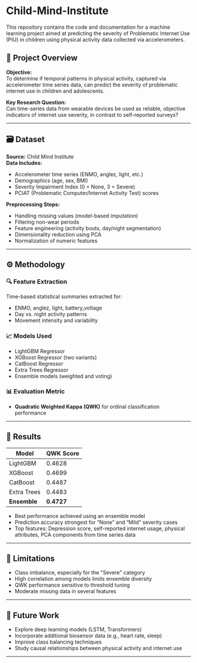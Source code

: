 # Child-Mind-Institute

This repository contains the code and documentation for a machine learning project aimed at predicting the severity of Problematic Internet Use (PIU) in children using physical activity data collected via accelerometers.

## 📘 Project Overview

**Objective:**  
To determine if temporal patterns in physical activity, captured via accelerometer time series data, can predict the severity of problematic internet use in children and adolescents.

**Key Research Question:**  
Can time-series data from wearable devices be used as reliable, objective indicators of internet use severity, in contrast to self-reported surveys?

---

## 🗃️ Dataset

**Source:** Child Mind Institute  
**Data Includes:**
- Accelerometer time series (ENMO, anglez, light, etc.)
- Demographics (age, sex, BMI)
- Severity Impairment Index (0 = None, 3 = Severe)
- PCIAT (Problematic Computer/Internet Activity Test) scores

**Preprocessing Steps:**
- Handling missing values (model-based imputation)
- Filtering non-wear periods
- Feature engineering (activity bouts, day/night segmentation)
- Dimensionality reduction using PCA
- Normalization of numeric features

---

## ⚙️ Methodology

### 🔍 Feature Extraction
Time-based statistical summaries extracted for:
- ENMO, anglez, light, battery_voltage
- Day vs. night activity patterns
- Movement intensity and variability

### 📈 Models Used
- LightGBM Regressor
- XGBoost Regressor (two variants)
- CatBoost Regressor
- Extra Trees Regressor
- Ensemble models (weighted and voting)

### 📊 Evaluation Metric
- **Quadratic Weighted Kappa (QWK)** for ordinal classification performance

---

## 🧪 Results

| Model             | QWK Score |
|------------------|-----------|
| LightGBM         | 0.4628    |
| XGBoost          | 0.4699    |
| CatBoost         | 0.4487    |
| Extra Trees      | 0.4483    |
| **Ensemble**     | **0.4727** |

- Best performance achieved using an ensemble model
- Prediction accuracy strongest for “None” and “Mild” severity cases
- Top features: Depression score, self-reported internet usage, physical attributes, PCA components from time series data

---

## 📌 Limitations
- Class imbalance, especially for the "Severe" category
- High correlation among models limits ensemble diversity
- QWK performance sensitive to threshold tuning
- Moderate missing data in several features

---

## 🔮 Future Work
- Explore deep learning models (LSTM, Transformers)
- Incorporate additional biosensor data (e.g., heart rate, sleep)
- Improve class balancing techniques
- Study causal relationships between physical activity and internet use

---
